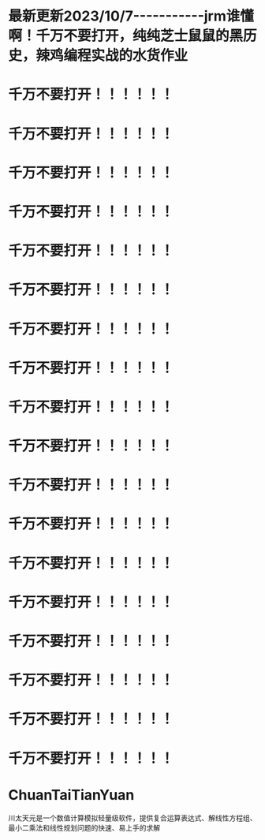 # __最新更新2023/10/7-----------jrm谁懂啊！千万不要打开，纯纯芝士鼠鼠的黑历史，辣鸡编程实战的水货作业__
# 千万不要打开！！！！！！
# 千万不要打开！！！！！！
# 千万不要打开！！！！！！
# 千万不要打开！！！！！！
# 千万不要打开！！！！！！
# 千万不要打开！！！！！！
# 千万不要打开！！！！！！
# 千万不要打开！！！！！！
# 千万不要打开！！！！！！
# 千万不要打开！！！！！！
# 千万不要打开！！！！！！
# 千万不要打开！！！！！！
# 千万不要打开！！！！！！
# 千万不要打开！！！！！！
# 千万不要打开！！！！！！
# 千万不要打开！！！！！！
# 千万不要打开！！！！！！
# 千万不要打开！！！！！！

# ChuanTaiTianYuan
川太天元是一个数值计算模拟轻量级软件，提供复合运算表达式、解线性方程组、最小二乘法和线性规划问题的快速、易上手的求解
